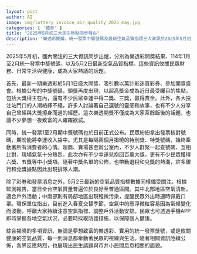 ```yaml
---
layout: post
author: AI
image: img/lottery_invoice_air_quality_2025_may.jpg
categories: [ '體育' ]
title: "2025年5月初三大民生熱點同步發布"
description: "樂透彩開獎、統一發票中獎號碼及最新空氣品質指標三大資訊於2025年5月初同步公佈，牽動民眾財務、生活與健康話題，不僅點燃買彩熱潮與發票核對風潮，空汙數據也成為日常關注重點，展現民生議題與全民生活緊密鏈結。"
---
```

2025年5月初，國內關注的三大資訊同步出爐，分別為樂透彩開獎結果、114年1月至2月統一發票中獎號碼，以及5月2日最新空氣品質指標。這些資訊攸關民眾財務、日常生活與健康，成為大家熱議的話題。

首先，最新一期樂透彩於5月1日盛大開獎，吸引數以萬計彩迷買彩券、參加開獎盛會。根據公布的中獎號碼，頭獎再度出現，以超高獎金成為近日最受矚目的焦點。包括大獎得主在內，還有不少民眾幸運中得二獎、三獎，贏得賞金。此外，各大投注站門口的人潮絡繹不絕，許多人討論著自己選號的靈感和故事，也有不少人分享自己曾經與大獎擦身而過的經歷。這次樂透開獎不僅成為大家茶餘飯後的話題，也讓不少夢想一夜致富的人躍躍欲試。

同時，統一發票1至2月期中獎號碼也於日前正式公布。民眾紛紛拿出發票核對號碼，期盼能將幸運收入袋中。尤其是每隔兩個月揭曉的特別獎、特獎號碼，始終牽動著所有消費者的心情。超商、賣場甚至辦公室內，不少人群聚一起查號碼、互相比對，現場氣氛十分熱烈。此次亦有不少幸運兒抱回百萬大獎，更有不少民眾獲得六獎、五獎等中小獎項。隨著中獎名單的公佈，也帶動退稅和兌獎的熱潮，許多銀行和兌獎據點因此出現排隊人潮。

除了彩券和發票消息之外，5月2日最新的空氣品質指標數據同樣備受關注。根據監測報告，當日全台空氣質量普遍位於良好至普通區間。其中北部地區空氣清新，適合戶外活動；中南部則有局部地區出現輕微污染，提醒民眾外出時適時佩戴口罩。環保單位指出，目前進入春夏交替季節，空氣中的懸浮微粒容易因為氣候變化而波動，呼籲大家持續注意空氣指標、調整戶外活動安排。民眾也可透過手機APP即時掌握各地空氣狀況，必要時採取防護措施，以保障個人健康。

綜合揭曉的多項資訊，無論是夢想致富的樂透彩、實用的統一發票獎號，或是攸關健康的空氣品質，每一則消息都牽動著民眾的視線與生活。隨著相關資訊陸續公佈，各界反應熱烈，也展現出民生議題與市井小民間息息相關的面貌。